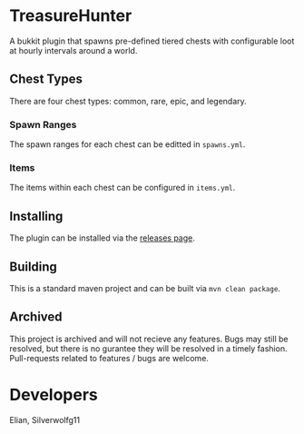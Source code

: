 # TreasureHunter
A bukkit plugin that spawns pre-defined tiered chests with configurable loot at hourly intervals around a world. 

## Chest Types
There are four chest types: common, rare, epic, and legendary. 

### Spawn Ranges
The spawn ranges for each chest can be editted in `spawns.yml`. 

### Items
The items within each chest can be configured in `items.yml`.

## Installing
The plugin can be installed via the [releases page](https://github.com/UrbanMC-Devs/TreasureHunter/releases/latest).

## Building
This is a standard maven project and can be built via `mvn clean package`. 

## Archived
This project is archived and will not recieve any features. Bugs may still be resolved, but there is no gurantee they will be resolved in a timely fashion. Pull-requests related to features / bugs are welcome.

# Developers
Elian, Silverwolfg11
